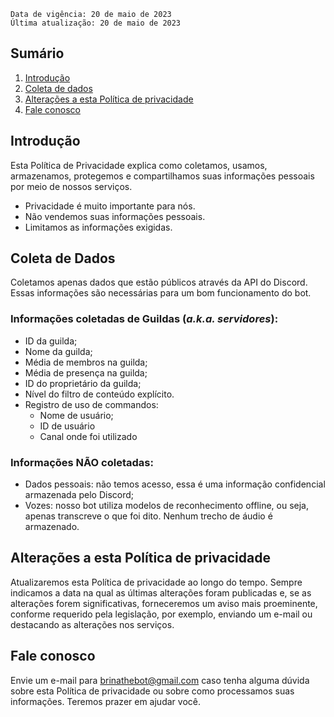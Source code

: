 ```
Data de vigência: 20 de maio de 2023
Última atualização: 20 de maio de 2023
```

## Sumário

1. [Introdução](#introducao)
2. [Coleta de dados](#coleta-de-dados)
3. [Alterações a esta Política de privacidade](#alteracoes-a-esta-politica-de-privacidade)
4. [Fale conosco](#fale-conosco)

## Introdução


Esta Política de Privacidade explica como coletamos, usamos, armazenamos, protegemos e compartilhamos suas informações pessoais por meio de nossos serviços.

- Privacidade é muito importante para nós.
- Não vendemos suas informações pessoais.
- Limitamos as informações exigidas.


## Coleta de Dados

Coletamos apenas dados que estão públicos através da API do Discord. Essas informações são necessárias para um bom funcionamento do bot.

### Informações coletadas de Guildas (*a.k.a. servidores*):

- ID da guilda;
- Nome da guilda;
- Média de membros na guilda;
- Média de presença na guilda;
- ID do proprietário da guilda;
- Nível do filtro de conteúdo explícito.
- Registro de uso de commandos:
    - Nome de usuário;
    - ID de usuário
    - Canal onde foi utilizado

### Informações NÃO coletadas:

- Dados pessoais: não temos acesso, essa é uma informação confidencial armazenada pelo Discord;
- Vozes: nosso bot utiliza modelos de reconhecimento offline, ou seja, apenas transcreve o que foi dito. Nenhum trecho de áudio é armazenado.

## Alterações a esta Política de privacidade

Atualizaremos esta Política de privacidade ao longo do tempo. Sempre indicamos a data na qual as últimas alterações foram publicadas e, se as alterações forem significativas, forneceremos um aviso mais proeminente, conforme requerido pela legislação, por exemplo, enviando um e-mail ou destacando as alterações nos serviços.

## Fale conosco

Envie um e-mail para [brinathebot@gmail.com](mailto:brinathebot@gmail.com) caso tenha alguma dúvida sobre esta Política de privacidade ou sobre como processamos suas informações. Teremos prazer em ajudar você.
